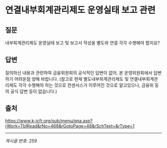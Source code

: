 # 연결내부회계관리제도 운영실태 보고 관련

## 질문
내부회계관리제도 운영실태 보고 및 보고서 작성을 별도와 연결 각각 수행해야 할지요?

## 답변
질의하신 내용과 관련하여 금융위원회의 공식적인 답변이 없어, 본 운영위원회에서 답변하기 어려운점 양해 바랍니다.
(참고로 현재 별도내부회계관리제도 및 연결내부회계관리제도 각각 수행해야 하는 것으로 컨센서스가 이루어진 것으로 알고있으나, 금융위 등의 공식 답변 등이 없습니다.)

## 출처
https://www.k-icfr.org/sub/menu/qna.asp?rWork=TblRead&rNo=468&rGotoPage=48&rSchText=&rType=1

---
*게시글 번호: 259*

